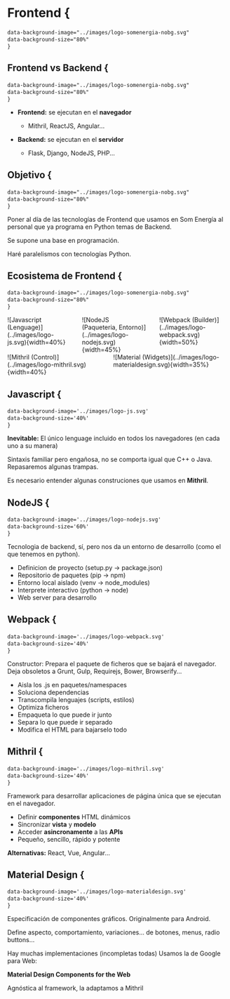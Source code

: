 # Frontend {
	data-background-image="../images/logo-somenergia-nobg.svg"
	data-background-size="80%"
	}

## Frontend vs Backend {
	data-background-image="../images/logo-somenergia-nobg.svg"
	data-background-size="80%"
	}

- **Frontend:** se ejecutan en el **navegador**
	- Mithril, ReactJS, Angular...

- **Backend:** se ejecutan en el **servidor**
	- Flask, Django, NodeJS, PHP... 

## Objetivo {
	data-background-image="../images/logo-somenergia-nobg.svg"
	data-background-size="80%"
	}


Poner al día de las tecnologías de Frontend
que usamos en Som Energía
al personal que ya programa en Python temas de Backend.

Se supone una base en programación.

Haré paralelismos con tecnologías Python.


## Ecosistema de Frontend {
	data-background-image="../images/logo-somenergia-nobg.svg"
	data-background-size="80%"
	}

<div class='columns'>
<div class='column'>
![Javascript (Lenguage)](../images/logo-js.svg){width=40%} 
</div>
<div class='columns'>
![NodeJS<br>(Paqueteria, Entorno)](../images/logo-nodejs.svg){width=45%}
</div>
<div class='columns'>
![Webpack (Builder)](../images/logo-webpack.svg){width=50%} 
</div>
</div>
<div class='columns'>
<div class='column'>
![Mithril (Control)](../images/logo-mithril.svg){width=40%} 
</div>
<div class='column'>
![Material (Widgets)](../images/logo-materialdesign.svg){width=35%} 
</div>
</div>

## Javascript {
	data-background-image='../images/logo-js.svg'
	data-background-size='40%'
	}

**Inevitable:** El único lenguage incluido en todos los navegadores (en cada uno a su manera)

Sintaxis familiar pero engañosa, no se comporta igual que C++ o Java.
Repasaremos algunas trampas.

Es necesario entender algunas construciones que usamos en **Mithril**.

## NodeJS {
	data-background-image='../images/logo-nodejs.svg'
	data-background-size='60%'
	}

Tecnologia de backend, sí, pero nos da un entorno de desarrollo
(como el que tenemos en python).

- Definicion de proyecto (setup.py -> package.json)
- Repositorio de paquetes (pip -> npm)
- Entorno local aislado (venv -> node_modules)
- Interprete interactivo (python -> node)
- Web server para desarrollo

## Webpack {
	data-background-image='../images/logo-webpack.svg'
	data-background-size='40%'
	}

Constructor: Prepara el paquete de ficheros que se bajará el navegador.
Deja obsoletos a Grunt, Gulp, Requirejs, Bower, Browserify...

- Aisla los .js en paquetes/namespaces
- Soluciona dependencias
- Transcompila lenguajes (scripts, estilos)
- Optimiza ficheros
- Empaqueta lo que puede ir junto
- Separa lo que puede ir separado
- Modifica el HTML para bajarselo todo

## Mithril   {
	data-background-image='../images/logo-mithril.svg'
	data-background-size='40%'
	}

Framework para desarrollar
aplicaciones de página única
que se ejecutan en el navegador.

- Definir **componentes** HTML dinámicos
- Sincronizar **vista** y **modelo**
- Acceder **asincronamente** a las **APIs**
- Pequeño, sencillo, rápido y potente

**Alternativas:** React, Vue, Angular...

## Material Design   {
	data-background-image='../images/logo-materialdesign.svg'
	data-background-size='40%'
	}

Especificación de componentes gráficos.
Originalmente para Android.

Define aspecto, comportamiento, variaciones...
de botones, menus, radio buttons...

Hay muchas implementaciones (incompletas todas)
Usamos la de Google para Web:

**Material Design Components for the Web**

Agnóstica al framework, la adaptamos a Mithril




